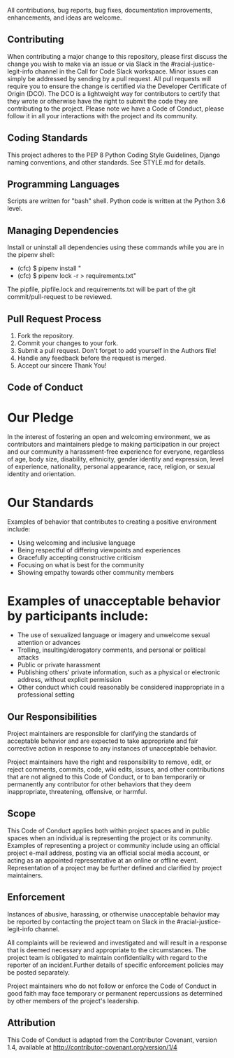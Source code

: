 All contributions, bug reports, bug fixes, documentation improvements, enhancements, and ideas are welcome.

Contributing
------------
When contributing a major change to this repository, please first discuss the change you wish to make via an issue or via Slack in the #racial-justice-legit-info channel in the Call for Code Slack workspace. Minor issues can simply be addressed by sending by a pull request. All pull requests will require you to ensure the change is certified via the Developer Certificate of Origin (DCO). The DCO is a lightweight way for contributors to certify that they wrote or otherwise have the right to submit the code they are contributing to the project. Please note we have a Code of Conduct, please follow it in all your interactions with the project and its community.

Coding Standards
----------------
This project adheres to the PEP 8 Python Coding Style Guidelines, Django naming conventions, and other standards. See STYLE.md for details.

Programming Languages
---------------------
Scripts are written for "bash" shell. Python code is written at the Python 3.6 level.

Managing Dependencies
---------------------
Install or uninstall all dependencies using these commands while you are in the pipenv shell:

 * (cfc) $ pipenv install <program>"
 * (cfc) $ pipenv lock -r > requirements.txt"
  
The pipfile, pipfile.lock and requirements.txt will be part of the git commit/pull-request to be reviewed.

Pull Request Process
---------------------  
 1. Fork the repository.  
 2. Commit your changes to your fork.  
 3. Submit a pull request. Don't forget to add yourself in the Authors file!  
 4. Handle any feedback before the request is merged.  
 5. Accept our sincere Thank You!
  
Code of Conduct
---------------
# Our Pledge
In the interest of fostering an open and welcoming environment, we as contributors and maintainers pledge to making participation in our project and our community a harassment-free experience for everyone, regardless of age, body size, disability, ethnicity, gender identity and expression, level of experience, nationality, personal appearance, race, religion, or sexual identity and orientation.

# Our Standards
Examples of behavior that contributes to creating a positive environment include:

 * Using welcoming and inclusive language
 * Being respectful of differing viewpoints and experiences
 * Gracefully accepting constructive criticism
 * Focusing on what is best for the community
 * Showing empathy towards other community members
  
# Examples of unacceptable behavior by participants include:

 * The use of sexualized language or imagery and unwelcome sexual attention or advances
 * Trolling, insulting/derogatory comments, and personal or political attacks
 * Public or private harassment
 * Publishing others' private information, such as a physical or electronic address, without explicit permission
 * Other conduct which could reasonably be considered inappropriate in a professional setting
  
Our Responsibilities
--------------------
Project maintainers are responsible for clarifying the standards of acceptable behavior and are expected to take appropriate and fair corrective action in response to any instances of unacceptable behavior.

Project maintainers have the right and responsibility to remove, edit, or reject comments, commits, code, wiki edits, issues, and other contributions that are not aligned to this Code of Conduct, or to ban temporarily or permanently any contributor for other behaviors that they deem inappropriate, threatening, offensive, or harmful.

Scope
-----
This Code of Conduct applies both within project spaces and in public spaces when an individual is representing the project or its community. Examples of representing a project or community include using an official project e-mail address, posting via an official social media account, or acting as an appointed representative at an online or offline event. Representation of a project may be further defined and clarified by project maintainers.

Enforcement
-----------
Instances of abusive, harassing, or otherwise unacceptable behavior may be reported by contacting the project team on Slack in the #racial-justice-legit-info channel.

All complaints will be reviewed and investigated and will result in a response that is deemed necessary and appropriate to the circumstances. The project team is obligated to maintain confidentiality with regard to the reporter of an incident.Further details of specific enforcement policies may be posted separately.

Project maintainers who do not follow or enforce the Code of Conduct in good faith may face temporary or permanent repercussions as determined by other members of the project's leadership.

Attribution
-----------
This Code of Conduct is adapted from the Contributor Covenant, version 1.4, available at http://contributor-covenant.org/version/1/4
